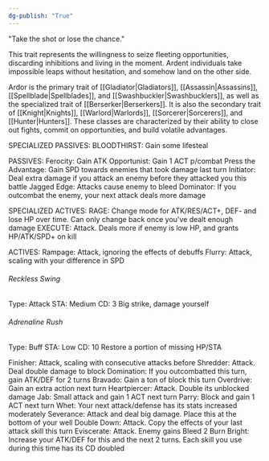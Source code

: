 ```yaml
---
dg-publish: "True"
---
```


"Take the shot or lose the chance."

This trait represents the willingness to seize fleeting opportunities, discarding inhibitions and living in the moment. Ardent individuals take impossible leaps without hesitation, and somehow land on the other side.

Ardor is the primary trait of [[Gladiator|Gladiators]], [[Assassin|Assassins]], [[Spellblade|Spellblades]], and [[Swashbuckler|Swashbucklers]], as well as the specialized trait of [[Berserker|Berserkers]]. It is also the secondary trait of [[Knight|Knights]], [[Warlord|Warlords]], [[Sorcerer|Sorcerers]], and [[Hunter|Hunters]]. These classes are characterized by their ability to close out fights, commit on opportunities, and build volatile advantages.

SPECIALIZED PASSIVES:
BLOODTHIRST: Gain some lifesteal

PASSIVES:
Ferocity: Gain ATK
Opportunist: Gain 1 ACT p/combat
Press the Advantage: Gain SPD towards enemies that took damage last turn
Initiator: Deal extra damage if you attack an enemy before they attacked you this battle
Jagged Edge: Attacks cause enemy to bleed
Dominator: If you outcombat the enemy, your next attack deals more damage

SPECIALIZED ACTIVES:
RAGE: Change mode for ATK/RES/ACT+, DEF- and lose HP over time. Can only change back once you've dealt enough damage
EXECUTE: Attack. Deals more if enemy is low HP, and grants HP/ATK/SPD+ on kill

ACTIVES:
Rampage: Attack, ignoring the effects of debuffs
Flurry: Attack, scaling with your difference in SPD
###### Reckless Swing
Type: Attack
STA: Medium
CD: 3
Big strike, damage yourself

###### Adrenaline Rush
Type: Buff
STA: Low
CD: 10
Restore a portion of missing HP/STA

Finisher: Attack, scaling with consecutive attacks before
Shredder: Attack. Deal double damage to block
Domination: If you outcombatted this turn, gain ATK/DEF for 2 turns
Bravado: Gain a ton of block this turn
Overdrive: Gain an extra action next turn
Heartpiercer: Attack. Double its unblocked damage
Jab: Small attack and gain 1 ACT next turn
Parry: Block and gain 1 ACT next turn
Whet: Your next attack/defense has its stats increased moderately
Severance: Attack and deal big damage. Place this at the bottom of your well
Double Down: Attack. Copy the effects of your last attack skill this turn
Eviscerate: Attack. Enemy gains Bleed 2
Burn Bright: Increase your ATK/DEF for this and the next 2 turns. Each skill you use during this time has its CD doubled